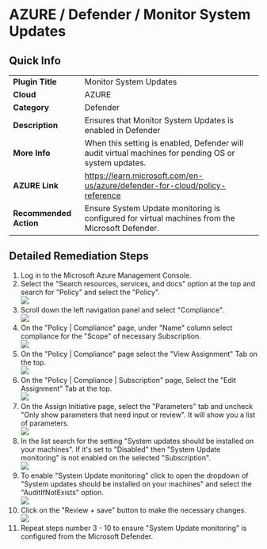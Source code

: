 # AZURE / Defender / Monitor System Updates

## Quick Info

| | |
|-|------------------------------------------------------------------------------------------------------|
| **Plugin Title** | Monitor System Updates |
| **Cloud** | AZURE |
| **Category** | Defender |
| **Description** | Ensures that Monitor System Updates is enabled in Defender |
| **More Info** | When this setting is enabled, Defender will audit virtual machines for pending OS or system updates. |
| **AZURE Link** | https://learn.microsoft.com/en-us/azure/defender-for-cloud/policy-reference |
| **Recommended Action** | Ensure System Update monitoring is configured for virtual machines from the Microsoft Defender. |

## Detailed Remediation Steps

1. Log in to the Microsoft Azure Management Console.
2. Select the "Search resources, services, and docs" option at the top and search for "Policy" and select the "Policy". </br> <img src="/resources/azure/defender/monitor-system-updates/step2.png"/>
3. Scroll down the left navigation panel and select "Compliance". </br> <img src="/resources/azure/defender/monitor-system-updates/step3.png"/>
4. On the "Policy | Compliance" page, under "Name" column select compliance for the "Scope" of necessary Subscription. </br> <img src="/resources/azure/defender/monitor-system-updates/step4.png"/>
5. On the "Policy | Compliance" page select the "View Assignment" Tab on the top. </br> <img src="/resources/azure/defender/monitor-system-updates/step5.png"/>
6. On the "Policy | Compliance | Subscription" page, Select the "Edit Assignment" Tab at the top. </br> <img src="/resources/azure/defender/monitor-system-updates/step6.png"/>
7. On the Assign Initiative page, select the "Parameters" tab and uncheck "Only show parameters that need input or review". It will show you a list of parameters. </br>  <img src="/resources/azure/defender/monitor-system-updates/step7.png"/>
8. In the list search for the setting "System updates should be installed on your machines". If it's set to "Disabled" then "System Update monitoring" is not enabled on the selected "Subscription". </br> <img src="/resources/azure/defender/monitor-system-updates/step8.png"/>
9. To enable "System Update monitoring" click to open the dropdown of "System updates should be installed on your machines" and select the "AuditIfNotExists" option. </br> <img src="/resources/azure/defender/monitor-system-updates/step9.png"/>
10. Click on the "Review + save" button to make the necessary changes. </br> <img src="/resources/azure/defender/monitor-system-updates/step10.png"/>
11. Repeat steps number 3 - 10 to ensure "System Update monitoring" is configured from the Microsoft Defender.</br>
